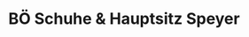 ---
title: "BÖ Schuhe & Hauptsitz Speyer"
url: /speyer/boe-schuhe-und-hauptsitz-speyer/
shop: Schuhe
---